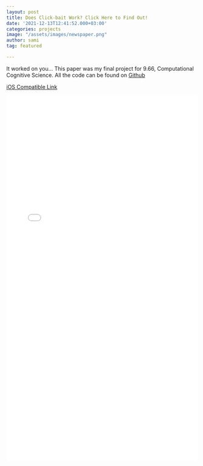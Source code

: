 ```yaml
---
layout: post
title: Does Click-bait Work? Click Here to Find Out!
date: '2021-12-13T12:41:52.000+03:00'
categories: projects
image: "/assets/images/newspaper.png"
author: sami
tag: featured

---
```

It worked on you... This paper was my final project for 9.66, Computational Cognitive Science.  All the code can be found on [Github](https://github.com/sami-amer/headline-effects)

[iOS Compatible Link](../assets/files/9_66_final_project.pdf)

<embed src="/assets/files/9_66_final_project.pdf" type="application/pdf" style="width: 100%; height: 100vw"/>